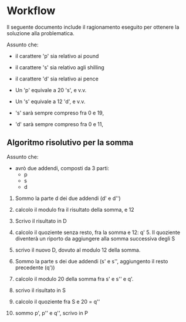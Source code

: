 # Workflow

Il seguente documento include il ragionamento eseguito per ottenere la soluzione alla problematica.

Assunto che:
- il carattere 'p' sia relativo ai pound
- il carattere 's' sia relativo agli shilling
- il carattere 'd' sia relativo ai pence
  

- Un 'p' equivale a 20 's', e v.v.
- Un 's' equivale a 12 'd', e v.v.

- 's' sarà sempre compreso fra 0 e 19,
- 'd' sarà sempre compreso fra 0 e 11,


## Algoritmo risolutivo per la somma

Assunto che:
- avrò due addendi, composti da 3 parti:
  - p
  - s
  - d

1. Sommo la parte d dei due addendi (d' e d'')

3. calcolo il modulo fra il risultato della somma, e 12
4. Scrivo il risultato in D
4. calcolo il quoziente senza resto, fra la somma e 12: q'
   5. Il quoziente diventerà un riporto da aggiungere alla somma successiva degli S
4. scrivo il nuovo D, dovuto al modulo 12 della somma.

1. Sommo la parte s dei due addendi (s' e s'', aggiungento il resto precedente (q'))
1. calcolo il modulo 20 della somma fra s' e s'' e q'.
2. scrivo il risultato in S
2. calcolo il quoziente fra S e 20 = q''

1. sommo p', p'' e q'', scrivo in P
